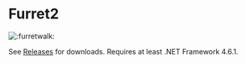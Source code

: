 # Furret2

![:furretwalk:](https://i.imgur.com/yfeLbSz.gif)

See [Releases](https://github.com/SayakaIsBaka/Furret2/releases) for downloads.
Requires at least .NET Framework 4.6.1.
